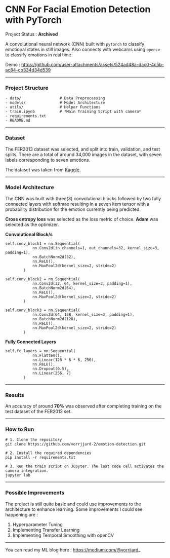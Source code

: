 # CNN For Facial Emotion Detection with PyTorch
Project Status : **Archived**

A convolutional neural network (CNN) built with `pytorch` to classify emotional states in still images. Also connects with webcams using `opencv` to classify emotions in real time.

Demo : https://github.com/user-attachments/assets/524ad48a-dac0-4c5b-ac84-cb334d34d539

___
### Project Structure
```text
- data/                 # Data Preprocessing
- models/               # Model Architecture
- utils/                # Helper Functions
- train.ipynb           # *Main Training Script with camera*
- requirements.txt
- README.md
```
___
### Dataset
The FER2013 dataset was selected, and split into train, validation, and test splits. There are a total of around 34,000 images in the dataset, with seven labels corresponding to seven emotions.

The dataset was taken from [Kaggle](https://www.kaggle.com/datasets/deadskull7/fer2013).
___
### Model Architecture
The CNN was built with three(3) convolutional blocks followed by two fully connected layers with softmax resulting in a seven item tensor with a probability distribution for the emotion currently being predicted. 

**Cross entropy loss** was selected as the loss metric of choice.
**Adam** was selected as the optimizer.

**Convolutional Block/s**
```python3
self.conv_block1 = nn.Sequential(
            nn.Conv2d(in_channels=1, out_channels=32, kernel_size=3, padding=1),  
            nn.BatchNorm2d(32),
            nn.ReLU(),
            nn.MaxPool2d(kernel_size=2, stride=2)  
        )
```
```python3
self.conv_block2 = nn.Sequential(
            nn.Conv2d(32, 64, kernel_size=3, padding=1), 
            nn.BatchNorm2d(64),
            nn.ReLU(),
            nn.MaxPool2d(kernel_size=2, stride=2) 
        )
```
```python3
self.conv_block3 = nn.Sequential(
            nn.Conv2d(64, 128, kernel_size=3, padding=1),  
            nn.BatchNorm2d(128),
            nn.ReLU(),
            nn.MaxPool2d(kernel_size=2, stride=2) 
        )
```
**Fully Connected Layers**
```python3
self.fc_layers = nn.Sequential(
            nn.Flatten(),
            nn.Linear(128 * 6 * 6, 256),
            nn.ReLU(),
            nn.Dropout(0.5),
            nn.Linear(256, 7)
        )
```
___
### Results
An accuracy of around **70%** was observed after completing training on the test dataset of the FER2013 set.
___
### How to Run
```python3
# 1. Clone the repository
git clone https://github.com/vorrjjard-2/emotion-detection.git

# 2. Install the required dependencies
pip install -r requirements.txt

# 3. Run the train script on Jupyter. The last code cell activates the camera integration.
jupyter lab
```
___
### Possible Improvements
The project is still quite basic and could use improvements to the architecture to enhance learning. Some improvements I could see happening are : 
1. Hyperparameter Tuning
2. Implementing Transfer Learning
3. Implementing Temporal Smoothing with openCV
___
You can read my ML blog here :
https://medium.com/@vorrjjard_
